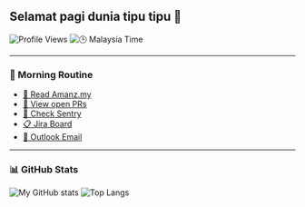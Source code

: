 ## Selamat pagi dunia tipu tipu 👋

![Profile Views](https://komarev.com/ghpvc/?username=mohamedariff&style=flat-square&color=blue)
![🕒 Malaysia Time](https://img.shields.io/badge/Malaysia%20Time-09:00-blue?logo=clock)

---

### 🌅 Morning Routine

- [📰 Read Amanz.my](https://amanz.my/)
- [🔗 View open PRs](https://github.com/pulls?q=is%3Apr+archived%3Afalse+user%3Ayoozrr-shipx+is%3Aopen)
- [🚨 Check Sentry](https://shipx-24.sentry.io/issues/?project=1205667&statsPeriod=24h)
- [📋 Jira Board](https://shipx.atlassian.net/jira/software/projects/TK/boards/1)
- [📧 Outlook Email](https://outlook.office.com/mail/)

---

### 📊 GitHub Stats

![My GitHub stats](https://github-readme-stats.vercel.app/api?username=mohamedariff&show_icons=true&theme=default)
![Top Langs](https://github-readme-stats.vercel.app/api/top-langs/?username=mohamedariff&layout=compact&theme=default)


<!--
**mohamedariff-SHB/mohamedariff-SHB** is a ✨ _special_ ✨ repository because its `README.md` (this file) appears on your GitHub profile.



